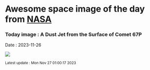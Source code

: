 
# Awesome space image of the day from [NASA](https://api.nasa.gov/)

### Today image : A Dust Jet from the Surface of Comet 67P
Date : 2023-11-26

![](https://apod.nasa.gov/apod/image/2311/Jet67P_Rosetta_960.jpg)

<small>Latest update : Mon Nov 27 01:00:17 2023</small>
        